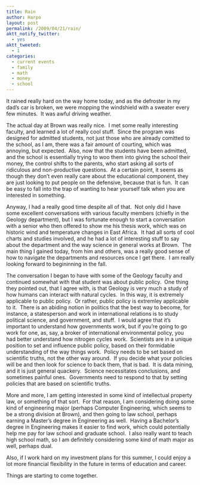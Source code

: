 ```yaml
---
title: Rain
author: Harpo
layout: post
permalink: /2009/04/21/rain/
aktt_notify_twitter:
  - yes
aktt_tweeted:
  - 1
categories:
  - current events
  - family
  - math
  - money
  - school
---
```

It rained really hard on the way home today, and as the defroster in my dad&#8217;s car is broken, we were mopping the windshield with a sweater every few minutes.  It was awful driving weather.

The actual day at Brown was really nice.  I met some really interesting faculty, and learned a lot of really cool stuff.  Since the program was designed for admitted students, not just those who are already comitted to the school, as I am, there was a fair amount of courting, which was annoying, but expected.  Also, now that the students have been admitted, and the school is essentially trying to woo them into giving the school their money, the control shifts to the parents, who start asking all sorts of ridiculous and non-productive questions.  At a certain point, it seems as though they don&#8217;t even really care about the educational component, they are just looking to put people on the defensive, because that is fun.  It can be easy to fall into the trap of wanting to hear yourself talk when you are interested in something.

Anyway, I had a really good time despite all of that.  Not only did I have some excellent conversations with various faculty members (chiefly in the Geology department), but I was fortunate enough to start a conversation with a senior who then offered to show me his thesis work, which was on historic wind and temperature changes in East Africa.  It had all sorts of cool charts and studies involved, and he had a lot of interesting stuff to say about the department and the way science in general works at Brown.  The main thing I gained today, from him and others, was a really good sense of how to navigate the departments and resources once I get there.  I am really looking forward to begininning in the fall.

The conversation I began to have with some of the Geology faculty and continued somewhat with that student was about public policy.  One thing they pointed out, that I agree with, is that Geology is very much a study of how humans can interact with natural cycles.  In this way, it is extremely applicable to public policy.  Or rather, public policy is extremley applicable to it.  There is an abiding notion in politics that the best way to become, for instance, a statesperson and work in international relations is to study political science, and government, and stuff.  I would agree that it&#8217;s important to understand how governments work, but if you&#8217;re going to go work for one, as, say, a broker of international environmental policy, you had better understand how nitrogen cycles work.  Scientists are in a unique position to set and influence public policy, based on their formidable understanding of the way things work.  Policy needs to be set based on scientific truths, not the other way around.  If you decide what your policies will be and then look for science to back them, that is bad.  It is data mining, and it is just general quackery.  Science necessitates conclusions, and sometimes painful ones.  Governments need to respond to that by setting policies that are based on scientific truths.

More and more, I am getting interested in some kind of intellectual property law, or something of that sort.  For that reason, I am considering doing some kind of engineering major (perhaps Computer Engineering, which seems to be a strong division at Brown), and then going to law school, perhaps earning a Master&#8217;s degree in Engineering as well.  Having a Bachelor&#8217;s degree in Engineering makes it easier to find work, which could potentially help me pay for law school and graduate school.  I also really want to teach high school math, so I am definitely considering some kind of math major as well, perhaps dual.

Also, if I work hard on my investment plans for this summer, I could enjoy a lot more financial flexibility in the future in terms of education and career.

Things are starting to come together.